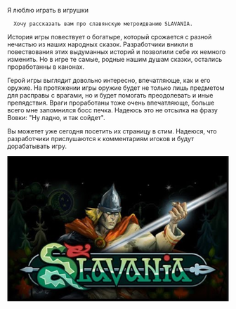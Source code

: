 Я люблю играть в игрушки

      Хочу рассказать вам про славянскую метроидванию SLAVANIA.
История игры повествует о богатыре, который срожается с разной нечистью из наших народных сказок.
Разработчики вникли в повествования этих выдуманных историй и позволили себе их немного изменить. Но в игре те самые, родные нашим душам сказки, остались проработанны в канонах. 


Герой игры выглядит довольно интересно, впечатляюще, как и его оружие. На протяжении игры оружие будет не только лишь предметом для расправы с врагами, но и будет помогать преодолевать и иные препядствия.
Враги проработаны тоже очень впечатляюще, больше всего мне запомнился босс печка. Надеюсь это не отсылка на фразу Вовки: "Ну ладно, и так сойдет".

Вы можетет уже сегодня посетить их страницу в стим. 
Надеюся, что разработчики прислушаются к комментариям игоков и будут дорабатывать игру. 

![alt text](image.png)